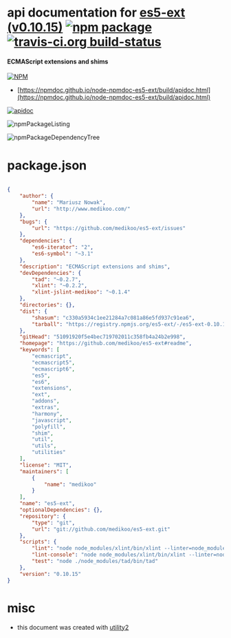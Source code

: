 # api documentation for  [es5-ext (v0.10.15)](https://github.com/medikoo/es5-ext#readme)  [![npm package](https://img.shields.io/npm/v/npmdoc-es5-ext.svg?style=flat-square)](https://www.npmjs.org/package/npmdoc-es5-ext) [![travis-ci.org build-status](https://api.travis-ci.org/npmdoc/node-npmdoc-es5-ext.svg)](https://travis-ci.org/npmdoc/node-npmdoc-es5-ext)
#### ECMAScript extensions and shims

[![NPM](https://nodei.co/npm/es5-ext.png?downloads=true&downloadRank=true&stars=true)](https://www.npmjs.com/package/es5-ext)

- [https://npmdoc.github.io/node-npmdoc-es5-ext/build/apidoc.html](https://npmdoc.github.io/node-npmdoc-es5-ext/build/apidoc.html)

[![apidoc](https://npmdoc.github.io/node-npmdoc-es5-ext/build/screenCapture.buildCi.browser.%252Ftmp%252Fbuild%252Fapidoc.html.png)](https://npmdoc.github.io/node-npmdoc-es5-ext/build/apidoc.html)

![npmPackageListing](https://npmdoc.github.io/node-npmdoc-es5-ext/build/screenCapture.npmPackageListing.svg)

![npmPackageDependencyTree](https://npmdoc.github.io/node-npmdoc-es5-ext/build/screenCapture.npmPackageDependencyTree.svg)



# package.json

```json

{
    "author": {
        "name": "Mariusz Nowak",
        "url": "http://www.medikoo.com/"
    },
    "bugs": {
        "url": "https://github.com/medikoo/es5-ext/issues"
    },
    "dependencies": {
        "es6-iterator": "2",
        "es6-symbol": "~3.1"
    },
    "description": "ECMAScript extensions and shims",
    "devDependencies": {
        "tad": "~0.2.7",
        "xlint": "~0.2.2",
        "xlint-jslint-medikoo": "~0.1.4"
    },
    "directories": {},
    "dist": {
        "shasum": "c330a5934c1ee21284a7c081a86e5fd937c91ea6",
        "tarball": "https://registry.npmjs.org/es5-ext/-/es5-ext-0.10.15.tgz"
    },
    "gitHead": "51091920f5e4bec719702011c358fb4a24b2e998",
    "homepage": "https://github.com/medikoo/es5-ext#readme",
    "keywords": [
        "ecmascript",
        "ecmascript5",
        "ecmascript6",
        "es5",
        "es6",
        "extensions",
        "ext",
        "addons",
        "extras",
        "harmony",
        "javascript",
        "polyfill",
        "shim",
        "util",
        "utils",
        "utilities"
    ],
    "license": "MIT",
    "maintainers": [
        {
            "name": "medikoo"
        }
    ],
    "name": "es5-ext",
    "optionalDependencies": {},
    "repository": {
        "type": "git",
        "url": "git://github.com/medikoo/es5-ext.git"
    },
    "scripts": {
        "lint": "node node_modules/xlint/bin/xlint --linter=node_modules/xlint-jslint-medikoo/index.js --no-cache --no-stream",
        "lint-console": "node node_modules/xlint/bin/xlint --linter=node_modules/xlint-jslint-medikoo/index.js --watch",
        "test": "node ./node_modules/tad/bin/tad"
    },
    "version": "0.10.15"
}
```



# misc
- this document was created with [utility2](https://github.com/kaizhu256/node-utility2)
